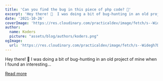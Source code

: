 ```yaml
---
title: 'Can you find the bug in this piece of php code? 🤹'
excerpt: 'Hey there! 👋  I was doing a bit of bug-hunting in an old project of mine when I found an interesting...'
date: '2021-10-26'
coverImage: 'https://res.cloudinary.com/practicaldev/image/fetch/s--Widegh7D--/c_imagga_scale,f_auto,fl_progressive,h_420,q_auto,w_1000/https://dev-to-uploads.s3.amazonaws.com/uploads/articles/h7w6fhu3xe1634n8o6zl.png'
author:
  name: Koders
  picture: "assets/blog/authors/koders.png"
ogImage:
  url: 'https://res.cloudinary.com/practicaldev/image/fetch/s--Widegh7D--/c_imagga_scale,f_auto,fl_progressive,h_420,q_auto,w_1000/https://dev-to-uploads.s3.amazonaws.com/uploads/articles/h7w6fhu3xe1634n8o6zl.png'
---
```


Hey there! 👋  I was doing a bit of bug-hunting in an old project of mine when I found an interesting...

[Read more](https://dev.to/nombrekeff/can-you-find-the-bug-in-this-piece-of-php-code-g7l)

